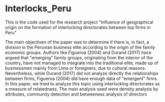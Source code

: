 # Interlocks_Peru

This is the code used for the research project "Influence of geographical origin on the formation of interlocking directorates between top firms in Peru"

The main objectiven of the paper was to determine if there is, in fact, a division in the Peruvian business elite according to the origin of the family economic groups. Authors like Figueroa (2004) and Durand (2017) hace argued that "emerging" family groups, originating from the interior of the country, have not managed to integrate into the traditional elite, made up of businessmen mainly from Lima or foreigners, due to cultural reasons. Nevertheless, while Durand (2017) did not analyze directly the relationships between firms, Figueroa (2004) did have enough data of "emergent" firms. In this paper, we tried to analyze this topic using interlocking directorates as a measure of relatedness. The main analysis used were density analysis by attributes, community detection and betweeness analysis of directors
